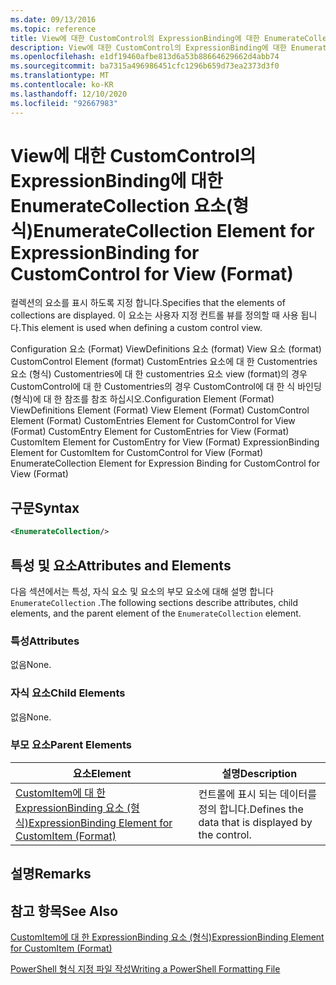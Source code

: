 ```yaml
---
ms.date: 09/13/2016
ms.topic: reference
title: View에 대한 CustomControl의 ExpressionBinding에 대한 EnumerateCollection 요소(형식)
description: View에 대한 CustomControl의 ExpressionBinding에 대한 EnumerateCollection 요소(형식)
ms.openlocfilehash: e1df19460afbe813d6a53b88664629662d4abb74
ms.sourcegitcommit: ba7315a496986451cfc1296b659d73ea2373d3f0
ms.translationtype: MT
ms.contentlocale: ko-KR
ms.lasthandoff: 12/10/2020
ms.locfileid: "92667983"
---
```

# <a name="enumeratecollection-element-for-expressionbinding-for-customcontrol-for-view-format"></a><span data-ttu-id="cf96e-103">View에 대한 CustomControl의 ExpressionBinding에 대한 EnumerateCollection 요소(형식)</span><span class="sxs-lookup"><span data-stu-id="cf96e-103">EnumerateCollection Element for ExpressionBinding for CustomControl for View (Format)</span></span>

<span data-ttu-id="cf96e-104">컬렉션의 요소를 표시 하도록 지정 합니다.</span><span class="sxs-lookup"><span data-stu-id="cf96e-104">Specifies that the elements of collections are displayed.</span></span> <span data-ttu-id="cf96e-105">이 요소는 사용자 지정 컨트롤 뷰를 정의할 때 사용 됩니다.</span><span class="sxs-lookup"><span data-stu-id="cf96e-105">This element is used when defining a custom control view.</span></span>

<span data-ttu-id="cf96e-106">Configuration 요소 (Format) ViewDefinitions 요소 (format) View 요소 (format) CustomControl Element (format) CustomEntries 요소에 대 한 Customentries 요소 (형식) Customentries에 대 한 customentries 요소 view (format)의 경우 CustomControl에 대 한 Customentries의 경우 CustomControl에 대 한 식 바인딩 (형식)에 대 한 참조를 참조 하십시오.</span><span class="sxs-lookup"><span data-stu-id="cf96e-106">Configuration Element (Format) ViewDefinitions Element (Format) View Element (Format) CustomControl Element (Format) CustomEntries Element for CustomControl for View (Format) CustomEntry Element for CustomEntries for View (Format) CustomItem Element for CustomEntry for View (Format) ExpressionBinding Element for CustomItem for CustomControl for View (Format) EnumerateCollection Element for Expression Binding for CustomControl for View (Format)</span></span>

## <a name="syntax"></a><span data-ttu-id="cf96e-107">구문</span><span class="sxs-lookup"><span data-stu-id="cf96e-107">Syntax</span></span>

```xml
<EnumerateCollection/>
```

## <a name="attributes-and-elements"></a><span data-ttu-id="cf96e-108">특성 및 요소</span><span class="sxs-lookup"><span data-stu-id="cf96e-108">Attributes and Elements</span></span>

<span data-ttu-id="cf96e-109">다음 섹션에서는 특성, 자식 요소 및 요소의 부모 요소에 대해 설명 합니다 `EnumerateCollection` .</span><span class="sxs-lookup"><span data-stu-id="cf96e-109">The following sections describe attributes, child elements, and the parent element of the `EnumerateCollection` element.</span></span>

### <a name="attributes"></a><span data-ttu-id="cf96e-110">특성</span><span class="sxs-lookup"><span data-stu-id="cf96e-110">Attributes</span></span>

<span data-ttu-id="cf96e-111">없음</span><span class="sxs-lookup"><span data-stu-id="cf96e-111">None.</span></span>

### <a name="child-elements"></a><span data-ttu-id="cf96e-112">자식 요소</span><span class="sxs-lookup"><span data-stu-id="cf96e-112">Child Elements</span></span>

<span data-ttu-id="cf96e-113">없음</span><span class="sxs-lookup"><span data-stu-id="cf96e-113">None.</span></span>

### <a name="parent-elements"></a><span data-ttu-id="cf96e-114">부모 요소</span><span class="sxs-lookup"><span data-stu-id="cf96e-114">Parent Elements</span></span>

|<span data-ttu-id="cf96e-115">요소</span><span class="sxs-lookup"><span data-stu-id="cf96e-115">Element</span></span>|<span data-ttu-id="cf96e-116">설명</span><span class="sxs-lookup"><span data-stu-id="cf96e-116">Description</span></span>|
|-------------|-----------------|
|[<span data-ttu-id="cf96e-117">CustomItem에 대 한 ExpressionBinding 요소 (형식)</span><span class="sxs-lookup"><span data-stu-id="cf96e-117">ExpressionBinding Element for CustomItem (Format)</span></span>](./expressionbinding-element-for-customitem-for-controls-for-configuration-format.md)|<span data-ttu-id="cf96e-118">컨트롤에 표시 되는 데이터를 정의 합니다.</span><span class="sxs-lookup"><span data-stu-id="cf96e-118">Defines the data that is displayed by the control.</span></span>|

## <a name="remarks"></a><span data-ttu-id="cf96e-119">설명</span><span class="sxs-lookup"><span data-stu-id="cf96e-119">Remarks</span></span>

## <a name="see-also"></a><span data-ttu-id="cf96e-120">참고 항목</span><span class="sxs-lookup"><span data-stu-id="cf96e-120">See Also</span></span>

[<span data-ttu-id="cf96e-121">CustomItem에 대 한 ExpressionBinding 요소 (형식)</span><span class="sxs-lookup"><span data-stu-id="cf96e-121">ExpressionBinding Element for CustomItem (Format)</span></span>](./expressionbinding-element-for-customitem-for-controls-for-configuration-format.md)

[<span data-ttu-id="cf96e-122">PowerShell 형식 지정 파일 작성</span><span class="sxs-lookup"><span data-stu-id="cf96e-122">Writing a PowerShell Formatting File</span></span>](./writing-a-powershell-formatting-file.md)
